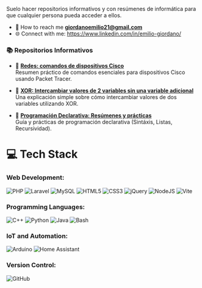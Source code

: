 Suelo hacer repositorios informativos y con resúmenes de informática para que cualquier persona pueda acceder a ellos.

- 💬 How to reach me **giordanoemilio21@gmail.com**
- 🌐 Connect with me: https://www.linkedin.com/in/emilio-giordano/


### 📚 Repositorios Informativos

- 🔧 **[Redes: comandos de dispositivos Cisco](https://github.com/EmilioGiordano/Hoja-de-Trucos-Cisco-Packet-Tracer)**  
  Resumen práctico de comandos esenciales para dispositivos Cisco usando Packet Tracer.

- 🔄 **[XOR: Intercambiar valores de 2 variables sin una variable adicional](https://emiliogiordano.github.io/XOR-swap/)**  
  Una explicación simple sobre cómo intercambiar valores de dos variables utilizando XOR.

- 📜 **[Programación Declarativa: Resúmenes y prácticas](https://emiliogiordano.github.io/Programacion-Declarativa-Practica/)**  
  Guía y prácticas de programación declarativa (Sintáxis, Listas, Recursividad).
# 💻 Tech Stack

### **Web Development:**
![PHP](https://img.shields.io/badge/php-%23777BB4.svg?style=for-the-badge&logo=php&logoColor=white) ![Laravel](https://img.shields.io/badge/laravel-%23FF2D20.svg?style=for-the-badge&logo=laravel&logoColor=white) ![MySQL](https://img.shields.io/badge/mysql-4479A1.svg?style=for-the-badge&logo=mysql&logoColor=white) ![HTML5](https://img.shields.io/badge/html5-%23E34F26.svg?style=for-the-badge&logo=html5&logoColor=white) ![CSS3](https://img.shields.io/badge/css3-%231572B6.svg?style=for-the-badge&logo=css3&logoColor=white) ![jQuery](https://img.shields.io/badge/jquery-%230769AD.svg?style=for-the-badge&logo=jquery&logoColor=white) ![NodeJS](https://img.shields.io/badge/node.js-6DA55F?style=for-the-badge&logo=node.js&logoColor=white) ![Vite](https://img.shields.io/badge/vite-%23646CFF.svg?style=for-the-badge&logo=vite&logoColor=white)

### **Programming Languages:**
![C++](https://img.shields.io/badge/c++-%2300599C.svg?style=for-the-badge&logo=c%2B%2B&logoColor=white) ![Python](https://img.shields.io/badge/python-3670A0?style=for-the-badge&logo=python&logoColor=ffdd54) ![Java](https://img.shields.io/badge/java-%23ED8B00.svg?style=for-the-badge&logo=java&logoColor=white) ![Bash](https://img.shields.io/badge/bash-%23121011.svg?style=for-the-badge&logo=gnu-bash&logoColor=white)

### **IoT and Automation:**
![Arduino](https://img.shields.io/badge/-Arduino-00979D?style=for-the-badge&logo=Arduino&logoColor=white) ![Home Assistant](https://img.shields.io/badge/home%20assistant-%2341BDF5.svg?style=for-the-badge&logo=home-assistant&logoColor=white)

### **Version Control:**
![GitHub](https://img.shields.io/badge/github-%23121011.svg?style=for-the-badge&logo=github&logoColor=white)
